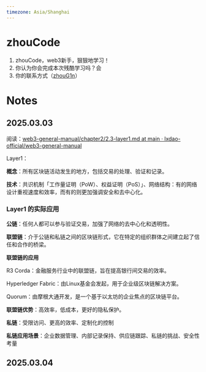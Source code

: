 ```yaml
---
timezone: Asia/Shanghai
---
```


# zhouCode

1. zhouCode，web3新手，狠狠地学习！
2. 你认为你会完成本次残酷学习吗？会
3. 你的联系方式（[zhouG1n](https://t.me/zhouG1n)）

# Notes

<!-- Content_START -->

## 2025.03.03

阅读：[web3-general-manual/chapter2/2.3-layer1.md at main · lxdao-official/web3-general-manual](https://github.com/lxdao-official/web3-general-manual/blob/main/chapter2/2.3-layer1.md)

Layer1：

**概念**：所有区块链活动发生的地方，包括交易的处理、验证和记录。

**技术**：共识机制「工作量证明（PoW）、权益证明（PoS）」、网络结构：有的网络设计重视速度和效率，而有的则更加强调安全和去中心化。

### Layer1 的实际应用

**公链**：任何人都可以参与验证交易，加强了网络的去中心化和透明性。

**联盟链**：介于公链和私链之间的区块链形式，它在特定的组织群体之间建立起了信任和合作的桥梁。

**联盟链的应用**

R3 Corda：金融服务行业中的联盟链，旨在提高银行间交易的效率。

Hyperledger Fabric：由Linux基金会发起，用于企业级区块链解决方案。

Quorum：由摩根大通开发，是一个基于以太坊的企业焦点的区块链平台。

**联盟链优势**：高效率，低成本，更好的隐私保护。

**私链**：受限访问、更高的效率、定制化的控制

**私链应用场景**：企业数据管理、内部记录保持、供应链跟踪、私链的挑战、安全性考量

## 2025.03.04

<!-- Content_END -->
